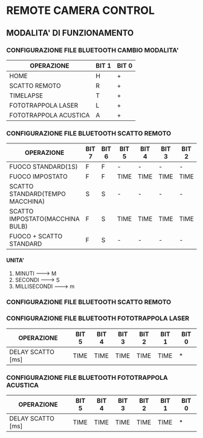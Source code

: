 
# REMOTE CAMERA CONTROL

## MODALITA' DI FUNZIONAMENTO

###	CONFIGURAZIONE FILE BLUETOOTH CAMBIO MODALITA'

|			OPERAZIONE | BIT 1 | BIT 0 |  
| -------------------- | ----- | ----- |  
|				  HOME |  	 H |	 + |  
|		 SCATTO REMOTO |	 R |	 + |  
|			 TIMELAPSE |	 T |	 + | 
|	FOTOTRAPPOLA LASER |	 L |	 + |
|FOTOTRAPPOLA ACUSTICA |	 A |	 + |


###	CONFIGURAZIONE FILE BLUETOOTH SCATTO REMOTO

|						OPERAZIONE | BIT 7 | BIT 6 | BIT 5 | BIT 4 | BIT 3 | BIT 2 | BIT 1 | BIT 0 |  
| -------------------------------- | ----- | ----- | ----- | ----- | ----- | ----- | ----- | ----- |  
|				FUOCO STANDARD(1S) |	 F |	 F |	 - |	 - |	 - |	 - |	 - |	 * |  
|				   FUOCO IMPOSTATO |	 F |	 F |   TIME|   TIME|   TIME|   TIME| UNITA'|	 * |  
|  SCATTO STANDARD(TEMPO MACCHINA) |	 S |	 S |	 - |	 - |	 - |	 - |	 - |	 * | 
|  SCATTO IMPOSTATO(MACCHINA BULB) |	 F |	 S |   TIME|   TIME|   TIME|   TIME| UNITA'|	 * |
|		   FUOCO + SCATTO STANDARD |	 F |	 S |	 - |	 - |	 - |	 - |	 - |	 * |

#### UNITA'
1. MINUTI		--->	M
2. SECONDI		--->	S
3. MILLISECONDI	--->	m


###	CONFIGURAZIONE FILE BLUETOOTH SCATTO REMOTO


###	CONFIGURAZIONE FILE BLUETOOTH FOTOTRAPPOLA LASER

|						OPERAZIONE | BIT 5 | BIT 4 | BIT 3 | BIT 2 | BIT 1 | BIT 0 |  
| -------------------------------- | ----- | ----- | ----- | ----- | ----- | ----- |  
|				 DELAY SCATTO [ms] |   TIME|   TIME|   TIME|   TIME|   TIME|	 * |


###	CONFIGURAZIONE FILE BLUETOOTH FOTOTRAPPOLA ACUSTICA

|						OPERAZIONE | BIT 5 | BIT 4 | BIT 3 | BIT 2 | BIT 1 | BIT 0 |  
| -------------------------------- | ----- | ----- | ----- | ----- | ----- | ----- |  
|				 DELAY SCATTO [ms] |   TIME|   TIME|   TIME|   TIME|   TIME|	 * |